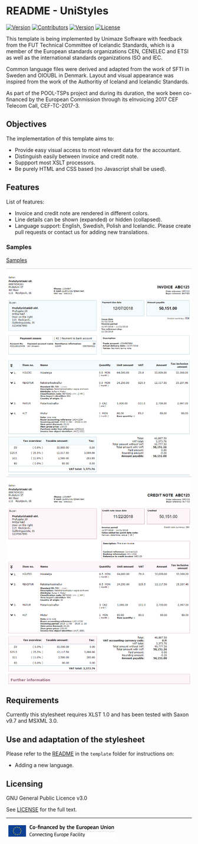 # README - UniStyles


[![Version](https://img.shields.io/github/issues/unimaze/unimaze-peppol-stylesheets.svg)](https://github.com/unimaze/unimaze-peppol-stylesheets/issues)
[![Contributors](https://img.shields.io/github/contributors/unimaze/unimaze-peppol-stylesheets.svg)](https://github.com/unimaze/unimaze-peppol-stylesheets/graphs/contributors)
[![Version](https://img.shields.io/github/release/unimaze/unimaze-peppol-stylesheets.svg)](https://github.com/unimaze/unimaze-peppol-stylesheets/releases)
[![License](https://img.shields.io/badge/license-GPL%20v3.0-brightgreen.svg)](LICENSE.txt)
 
This template is being implemented by Unimaze Software with feedback from the FUT Technical Committee of Icelandic Standards, which 
is a member of the European standards organizations CEN, CENELEC and ETSI as well as the international standards organizations ISO and IEC.

Common language files were derived and adapted from the work of SFTI in Sweden and OIOUBL in Denmark. Layout and visual appearance was inspired from the work of the  Authoritiy of Iceland and Icelandic Standards.

As part of the POOL-TSPs project and during its duration, the work been co-financed by the European Commission through its eInvoicing 2017 CEF Telecom Call, CEF-TC-2017-3.

## Objectives
The implementation of this template aims to:
- Provide easy visual access to most relevant data for the accountant.
- Distinguish easily between invoice and credit note.
- Suppport most XSLT processors.
- Be purely HTML and CSS based (no Javascript shall be used).

## Features
List of features:
- Invoice and credit note are rendered in different colors.
- Line details can be shown (expanded) or hidden (collapsed).
- Language support: English, Swedish, Polish and Icelandic. Please create pull requests or contact us for adding new translations.

### Samples
[Samples](samples)

![![](samples/biling-3/thumbnail_bisenubl-invoice-complete_en.png)](samples/biling-3/bisenubl-invoice-complete_en.png)
![![](samples/biling-3/thumbnail_bisenubl-creditnote-complete_en.png)](samples/biling-3/bisenubl-creditnote-complete_en.png)

## Requirements
Currently this stylesheet requires XLST 1.0 and has been tested with Saxon v9.7 and MSXML 3.0.

## Use and adaptation of the stylesheet
Please refer to the [README](templates/readme.md) in the `template` folder for instructions on:
- Adding a new language.

## Licensing
GNU General Public Licence v3.0

See [LICENSE](LICENSE.txt) for the full text.

---

![CEF - Connecting Europe Facility](resources/en_cef_300x42.png)